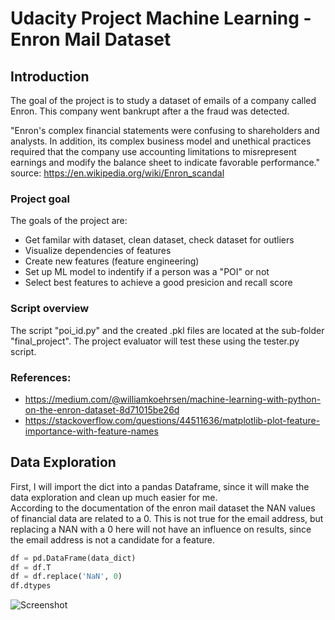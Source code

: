# Udacity Project Machine Learning - Enron Mail Dataset

## Introduction
The goal of the project is to study a dataset of emails of a company called Enron. This company went bankrupt after a the fraud was detected.

"Enron's complex financial statements were confusing to shareholders and analysts. In addition, its complex business model and unethical practices required that the company use accounting limitations to misrepresent earnings and modify the balance sheet to indicate favorable performance." source: https://en.wikipedia.org/wiki/Enron_scandal

### Project goal
The goals of the project are:
- Get familar with dataset, clean dataset, check dataset for outliers
- Visualize dependencies of features
- Create new features (feature engineering)
- Set up ML model to indentify if a person was a "POI" or not
- Select best features to achieve a good presicion and recall score

### Script overview

The script "poi_id.py" and the created .pkl files are located at the sub-folder "final_project".
The project evaluator will test these using the tester.py script.


### References:
- https://medium.com/@williamkoehrsen/machine-learning-with-python-on-the-enron-dataset-8d71015be26d
- https://stackoverflow.com/questions/44511636/matplotlib-plot-feature-importance-with-feature-names

## Data Exploration
First, I will import the dict into a pandas Dataframe, since it will make the data exploration and clean up much easier for me. <br>
According to the documentation of the enron mail dataset the NAN values of financial data are related to a 0.
This is not true for the email address, but replacing a NAN with a 0 here will not have an influence on results, since the email address is not a candidate for a feature.

```python
df = pd.DataFrame(data_dict)
df = df.T
df = df.replace('NaN', 0)
df.dtypes
```





![Screenshot](pics/osm_area.png)
